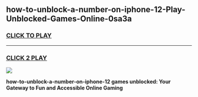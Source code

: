 
## how-to-unblock-a-number-on-iphone-12-Play-Unblocked-Games-Online-0sa3a
<h3>
<a href="https://premium76.site?title=how-to-unblock-a-number-on-iphone-12&ref=25A">CLICK TO PLAY</a></h3>
<hr>

<h3>
<a href="https://premium76.site?title=how-to-unblock-a-number-on-iphone-12&ref=25A">CLICK 2 PLAY</a>
  
</h3>

<a href="https://premium76.site?title=how-to-unblock-a-number-on-iphone-12&ref=25A"><img src="https://clearcache.store/games.png"></a>


**how-to-unblock-a-number-on-iphone-12 games unblocked: Your Gateway to Fun and Accessible Online Gaming**
